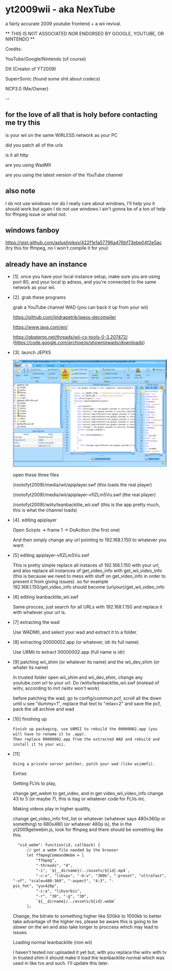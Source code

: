 # yt2009wii - aka NexTube

a fairly accurate 2009 youtube frontend + a wii revival.

**
THIS IS NOT ASSOCIATED NOR ENDORSED BY GOOGLE, YOUTUBE, OR NINTENDO
**

Credits:

YouTube/Google/Nintendo (of course)

DX (Creator of YT2009)

SuperrSonic (found some shit about codecs)

NCP3.0 (Me/Owner)

--

## for the love of all that is holy before contacting me try this

is your wii on the same WIRLESS network as your PC  

did you patch all of the urls

is it all http

are you using WadMII 

are you using the latest version of the YouTube channel

## also note

I do not use windows nor do I really care about windows, I'll help you
it should work but again I do not use windows I ain't gonna be of a ton 
of help for ffmpeg issue or what not.

## windows fanboy

https://gist.github.com/aslushnikov/422f1e1a57796a476bf73ebe04f2e5ac (try this for ffmpeg, no I won't compile it for you)


## already have an instance 

- [1]. once you have your local instance setup, make sure you are using port 80, and your local ip adress, and you're connected to the same network as your wii.

- [2]. grab these programs

  grab a YouTube channel WAD (you can back it up from your wii)
  
  https://github.com/jindrapetrik/jpexs-decompiler
  
  https://www.java.com/en/
  
  https://gbatemp.net/threads/wii-cs-tools-0-3.207472/ (https://code.google.com/archive/p/showmiiwads/downloads)

- [3]. launch JEPXS
 
  <img src="doc-imgs/wii01.png"/>

  open these three files

  (rootofyt2009)/media/wii/apiplayer.swf (this loads the real player)

  (rootofyt2009)/media/wii/apiplayer-vflZLm5Vu.swf (the real player)

  (rootofyt2009)/wiitv/leanbacklite_wii.swf (this is the app pretty much, this is what the channel loads)

- [4]. editing apiplayer

   Open Scirpts -> frame 1 -> DoAcition (the first one)
  
   And then simply change any url pointing to 192.168.1.150 to whatever you want.

- [5] editing apiplayer-vflZLm5Vu.swf
      
    This is pretty simple replace all instaces of 192.168.1.150 with your url, and also replace
    all instances of get_video_info with get_wii_video_info (this is because we need to mess with
    stuff on get_video_info in order to prevent it from giving issues). so for example
    192.168.1.150/get_video_info should become (urlyour)/get_wii_video_info 

- [6] editing leanbacklite_wii.swf

    Same procces, just search for all URLs with 192.168.1.150 and replace it with whatever your url is.
  
- [7] extracting the wad

    Use WADMII, and select your wad and extract it to a folder.

- [8] extracting 00000002.app (or whatever, idr its full name)

    Use U8Mii to extract 00000002.app (full name is idr)

- [9] patching wii_shim (or whatever its name) and the wii_dev_shim (or whater its name)

     In trusted folder open wii_shim and wii_dev_shim, change any youtube.com url to your url.
     Do /wiitv/leanbacklite_wii.swf (instead of wiitv, according to mrt /wiitv won't work)

     before patching the wad, go to config/common.pcf, scroll all the down until u see "dummy=1", replace that text to "relax=2" and save the pcf, pack the u8 archive and wad

- [10] finishing up

      Finish up packaging, use U8MII to rebuild the 00000002.app (you will have to rename it to .app).
      Then replace 00000002.app from the extracted WAD and rebuild and install it to your wii.
  
- [11]

      Using a private server patcher, patch your wad (like wiimmfi).



  Extras:

  Getting FLVs to play,

  change get_webm to get_video, and in get video_wii_video_info change 43
  to 5 (or maybe 7), this is itag or whatever code for FLVs iirc.

  Making videos play in higher qualitly,

  change get_video_info fmt_list or whatever (whatever says 480x360p or something)
  to 680x480 (or whatever 480p is), the in the yt2009getwebm.js, look for ffmpeg
  and there should be something like this.

  ```
    "vid_webm": function(id, callback) {
        // get a webm file needed by the browser
        let ffmpegCommandWebm = [
            "ffmpeg",
            "-threads", "4",
            "-i", `${__dirname}/../assets/${id}.mp4`,
            "-c:v", "libvpx", "-b:v", "300k", "-preset", "ultrafast", "-vf", "scale=480:360", "-aspect", "4:3", "-                pix_fmt", "yuv420p",
            "-c:a", "libvorbis",
            "-r", "30", "-g", "30",
            `${__dirname}/../assets/${id}.webm`            
        ];
  ```

  Change, the bitrate to something higher like 500kb to 1000kb to better take advantage
  of the higher res, please be aware this is going to be slower on the wii and also take
  longer to proccess which may lead to issues.

  Loading normal leanbacklite (non wii)

  I haven't tested nor uploaded it yet but, with you replace the wiitv with tv in trusted
  shim it should make it load the leanbacklite normal which was used in like tvs and such.
  I'll update this later.
     
    
